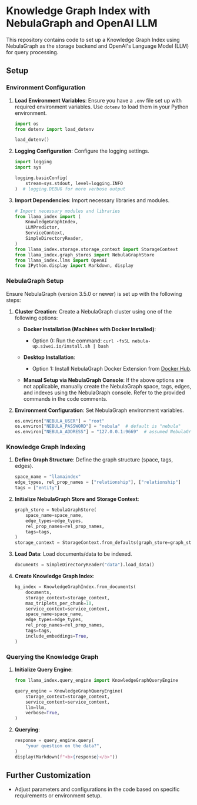 # Knowledge Graph Index with NebulaGraph and OpenAI LLM

This repository contains code to set up a Knowledge Graph Index using NebulaGraph as the storage backend and OpenAI's Language Model (LLM) for query processing.

## Setup

### Environment Configuration

1. **Load Environment Variables**: Ensure you have a `.env` file set up with required environment variables. Use `dotenv` to load them in your Python environment.

    ```python
    import os
    from dotenv import load_dotenv

    load_dotenv()
    ```

2. **Logging Configuration**: Configure the logging settings.

    ```python
    import logging
    import sys

    logging.basicConfig(
        stream=sys.stdout, level=logging.INFO
    )  # logging.DEBUG for more verbose output
    ```

3. **Import Dependencies**: Import necessary libraries and modules.

    ```python
    # Import necessary modules and libraries
    from llama_index import (
        KnowledgeGraphIndex,
        LLMPredictor,
        ServiceContext,
        SimpleDirectoryReader,
    )
    from llama_index.storage.storage_context import StorageContext
    from llama_index.graph_stores import NebulaGraphStore
    from llama_index.llms import OpenAI
    from IPython.display import Markdown, display
    ```

### NebulaGraph Setup

Ensure NebulaGraph (version 3.5.0 or newer) is set up with the following steps:

1. **Cluster Creation**: Create a NebulaGraph cluster using one of the following options:
   
   - **Docker Installation (Machines with Docker Installed)**:
     - Option 0: Run the command: `curl -fsSL nebula-up.siwei.io/install.sh | bash`
   
   - **Desktop Installation**:
     - Option 1: Install NebulaGraph Docker Extension from [Docker Hub](https://hub.docker.com/extensions/weygu/nebulagraph-dd-ext).
   
   - **Manual Setup via NebulaGraph Console**: If the above options are not applicable, manually create the NebulaGraph space, tags, edges, and indexes using the NebulaGraph console. Refer to the provided commands in the code comments.

2. **Environment Configuration**: Set NebulaGraph environment variables.

    ```python
    os.environ["NEBULA_USER"] = "root"
    os.environ["NEBULA_PASSWORD"] = "nebula"  # default is "nebula"
    os.environ["NEBULA_ADDRESS"] = "127.0.0.1:9669"  # assumed NebulaGraph installed locally
    ```

### Knowledge Graph Indexing

1. **Define Graph Structure**: Define the graph structure (space, tags, edges).

    ```python
    space_name = "llamaindex"
    edge_types, rel_prop_names = ["relationship"], ["relationship"]
    tags = ["entity"]
    ```

2. **Initialize NebulaGraph Store and Storage Context**:

    ```python
    graph_store = NebulaGraphStore(
        space_name=space_name,
        edge_types=edge_types,
        rel_prop_names=rel_prop_names,
        tags=tags,
    )
    storage_context = StorageContext.from_defaults(graph_store=graph_store)
    ```

3. **Load Data**: Load documents/data to be indexed.

    ```python
    documents = SimpleDirectoryReader("data").load_data()
    ```

4. **Create Knowledge Graph Index**:

    ```python
    kg_index = KnowledgeGraphIndex.from_documents(
        documents,
        storage_context=storage_context,
        max_triplets_per_chunk=10,
        service_context=service_context,
        space_name=space_name,
        edge_types=edge_types,
        rel_prop_names=rel_prop_names,
        tags=tags,
        include_embeddings=True,
    )
    ```

### Querying the Knowledge Graph

1. **Initialize Query Engine**:

    ```python
    from llama_index.query_engine import KnowledgeGraphQueryEngine

    query_engine = KnowledgeGraphQueryEngine(
        storage_context=storage_context,
        service_context=service_context,
        llm=llm,
        verbose=True,
    )
    ```

2. **Querying**:

    ```python
    response = query_engine.query(
        "your question on the data?",
    )
    display(Markdown(f"<b>{response}</b>"))
    ```

## Further Customization

- Adjust parameters and configurations in the code based on specific requirements or environment setup.
